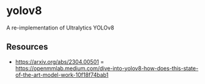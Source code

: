 # yolov8
A re-implementation of Ultralytics YOLOv8

## Resources
- https://arxiv.org/abs/2304.00501
= https://openmmlab.medium.com/dive-into-yolov8-how-does-this-state-of-the-art-model-work-10f18f74bab1